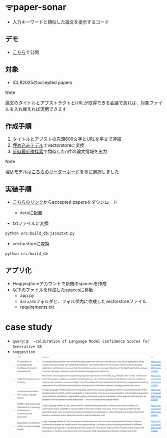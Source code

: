 # ᯤpaper-sonar
- 入力キーワードと類似した論文を提示するコード

## デモ

- [こちら](https://huggingface.co/spaces/ryota39/iclr2025-sonar)で公開

## 対象
- ICLR2025のaccepted papers


> [!NOTE]
> 論文のタイトルとアブストラクトとURLが取得できる会議であれば、対象ファイルを入れ替えれば流用できます

## 作成手順
1. タイトルとアブストの先頭600文字とURLを平文で連結
2. [埋め込みモデル](https://huggingface.co/intfloat/multilingual-e5-large-instruct)でvectorstoreに変換
3. [近似最近傍探索](https://github.com/facebookresearch/faiss)で類似したn件の論文情報を出力

> [!NOTE]
> 埋込モデルは[こちらのリーダーボード](https://huggingface.co/spaces/mteb/leaderboard)を基に選択しました

## 実装手順
- [こちらのリンク](https://iclr.cc/Downloads/2025)からaccepted papersをダウンロード
  - `data`に配置

- txtファイルに変換

```python
python src/build_db/json2txt.py
```

- vectorstoreに変換

```python
python src/build_db
```

## アプリ化
- Huggingfaceアカウントで新規のspacesを作成
- 以下のファイルを作成したspacesに移動
  - app.py
  - `data/db`フォルダと、フォルダ内に作成したvectorstoreファイル
  - requirements.txt

# case study

- `query`: `β  -calibration of Language Model Confidence Scores for Generative QA`
- `suggestion`
![suggestion](./data/img/suggestion.png)
